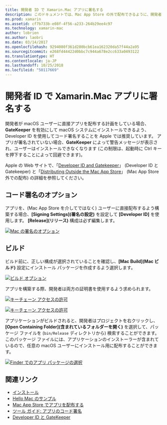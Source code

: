 ```yaml
---
title: 開発者 ID で Xamarin.Mac アプリに署名する
description: このドキュメントでは、Mac App Store の外で配布できるように、開発者 ID で Xamarin.Mac アプリに署名する方法について説明します。 コード署名オプションとビルドについて説明します。
ms.prod: xamarin
ms.assetid: cf7b733b-e08f-4f56-a233-264b29ee4c97
ms.technology: xamarin-mac
author: lobrien
ms.author: laobri
ms.date: 03/14/2017
ms.openlocfilehash: 9294080f361d280bcb61ea162320da57f44a2a95
ms.sourcegitcommit: e268fd44422d0bbc7c944a678e2cc633a0493122
ms.translationtype: HT
ms.contentlocale: ja-JP
ms.lasthandoff: 10/25/2018
ms.locfileid: "50117669"
---
```

# <a name="signing-xamarinmac-apps-with-a-developer-id"></a>開発者 ID で Xamarin.Mac アプリに署名する

開発者が macOS ユーザーに直接アプリを配布する計画をしている場合、**GateKeeper** を有効にして macOS システムにインストールできるよう、Developer ID を使用してコード署名することを Apple では推奨しています。 アプリが署名されていない場合、**GateKeeper** によって警告メッセージが表示され、ユーザーはインストールできなくなります (この制限は、起動時に Ctrl キーを押下することによって回避できます)。

Apple の Web サイトで、「[Developer ID and Gatekeeper](https://developer.apple.com/resources/developer-id/)」 (Developer ID と Gatekeeper) と「[Distributing Outside the Mac App Store](https://developer.apple.com/library/content/documentation/IDEs/Conceptual/AppDistributionGuide/Introduction/Introduction.html)」 (Mac App Store 外での配布) の詳細を参照してください。

## <a name="code-signing-options"></a>コード署名のオプション

アプリを、(Mac App Store を介してではなく) ユーザーに直接配布するよう構築する場合、**[Signing Settings]\(署名の設定\)** を設定して **[Developer ID]** を使用します。 **[Release]\(リリース\)** 構成は必ず編集します。

 [![](signing-images/config02.png "Mac の署名のオプション")](signing-images/config02.png#lightbox)


## <a name="build"></a>ビルド

ビルド前に、正しい構成が選択されていることを確認し、**[Mac Build]\(Mac ビルド\)** 設定にインストール パッケージを作成するよう選択します。

[![](signing-images/config03.png "ビルド オプション")](signing-images/config03.png#lightbox)

アプリを構築する際、開発者は両方の証明書を使用するよう求められます。

 [![](signing-images/image57.png "キーチェーン アクセスの許可")](signing-images/image57.png#lightbox)

 [![](signing-images/image58.png "キーチェーン アクセスの許可")](signing-images/image58.png#lightbox)

アプリケーションがビルドされると、開発者はプロジェクトを右クリックし、**[Open Containing Folder]\(含まれているフォルダーを開く\)** を選択して、パッケージ ファイルを (`bin/Release` ディレクトリから) 検索することができます。 このパッケージ ファイルには、アプリケーションのインストーラーが含まれているので、任意の macOS ユーザーにインストール用に配布することができます。

 [![](signing-images/image59.png "Finder でのアプリ パッケージの選択")](signing-images/image59.png#lightbox)

## <a name="related-links"></a>関連リンク

- [インストール](~//mac/get-started/installation.md)
- [Hello Mac のサンプル](~//mac/get-started/hello-mac.md)
- [Mac App Store でアプリを配布する](https://developer.apple.com/devcenter/mac/checklist/)
- [ツール ガイド: アプリのコード署名](https://developer.apple.com/library/mac/#documentation/ToolsLanguages/Conceptual/OSXWorkflowGuide/CodeSigning/CodeSigning.html)
- [Developer ID と GateKeeper](https://developer.apple.com/resources/developer-id/)
